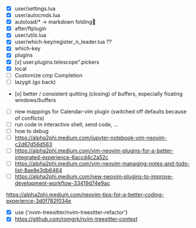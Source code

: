- [x] user/settings.lua
- [x] user/autocmds.lua
- [x] autoload/\* -> markdown folding
- [x] after/ftplugin
- [x] user/utils.lua
- [x] user/which-key/register_n_leader.lua ??
- [x] which-key
- [x] plugins
- [x] [x] user.plugins.telescope".pickers
- [x] local
- [ ] Customize cmp Completion
- [ ] lazygit (go back)
- [o] better / consistent quitting (closing) of buffers, expecially floating windows/buffers
- [ ] new mappings for Calendar-vim plugin (switched off defaults because of conflicts)
- [ ] run code in interactive shell, send code, ...
- [ ] how to debug
- [ ] https://alpha2phi.medium.com/jupyter-notebook-vim-neovim-c2d67d56d563
- [ ] https://alpha2phi.medium.com/vim-neovim-plugins-for-a-better-integrated-experience-6accd4c2a52c
- [ ] https://alpha2phi.medium.com/vim-neovim-managing-notes-and-todo-list-8ae8e3db6464
- [ ] https://alpha2phi.medium.com/new-neovim-plugins-to-improve-development-workflow-33419d74e9ac

https://alpha2phi.medium.com/neovim-tips-for-a-better-coding-experience-3d0f782f034e

- [x] use {'nvim-treesitter/nvim-treesitter-refactor'}
- [x] https://github.com/romgrk/nvim-treesitter-context
